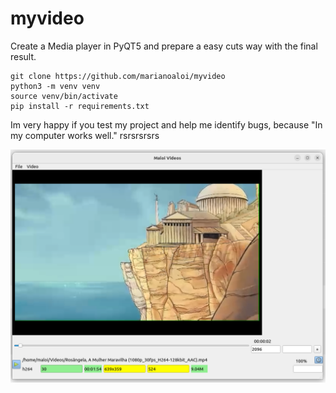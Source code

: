 # myvideo
Create a Media player in PyQT5 and prepare a easy cuts way with the final result. 

```
git clone https://github.com/marianoaloi/myvideo
python3 -m venv venv
source venv/bin/activate
pip install -r requirements.txt
```

Im very happy if you test my project and help me identify bugs, because "In my computer works well." rsrsrsrsrs

![screen shot of MyVideo](/img/ScreenshotGeral.png)

